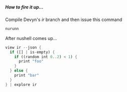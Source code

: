 
##### How to fire it up...

Compile Devyn's *ir* branch and then issue this command

```rust
nurunn
```

After nushell comes up...

```rust
view ir --json {
  if ([] | is-empty) {
    if ((random int 0..2) < 1) {
      print "foo"
    }
  } else {
    print "bar"
  }
} | explore ir
```
